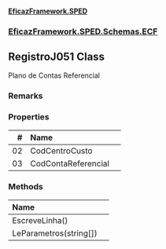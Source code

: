 #### [EficazFramework.SPED](EficazFrameworkSPED.md 'EficazFramework SPED')
### [EficazFramework.SPED.Schemas.ECF](EficazFramework.SPED.Schemas.ECF.md 'EficazFramework.SPED.Schemas.ECF')

## RegistroJ051 Class

Plano de Contas Referencial

### Remarks
### Properties

| # | Name | |
| ---: | :--- | :--- |
| 02 | CodCentroCusto |  |
| 03 | CodContaReferencial |  |
### Methods

| Name | |
| :--- | :--- |
| EscreveLinha() |  |
| LeParametros(string[]) |  |
